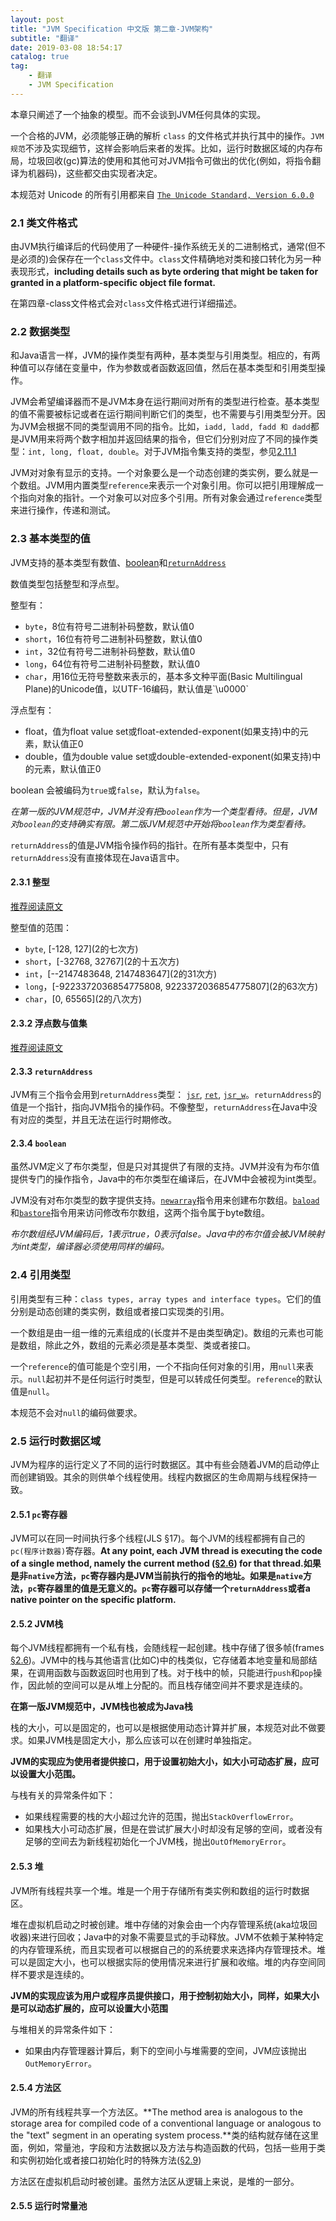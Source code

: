 ```yaml
---
layout: post
title: "JVM Specification 中文版 第二章-JVM架构"
subtitle: "翻译"
date: 2019-03-08 18:54:17
catalog: true
tag: 
    - 翻译
    - JVM Specification
---
```

本章只阐述了一个抽象的模型。而不会谈到JVM任何具体的实现。

一个合格的JVM，必须能够正确的解析 `class` 的文件格式并执行其中的操作。`JVM规范`不涉及实现细节，这样会影响后来者的发挥。比如，运行时数据区域的内存布局，垃圾回收(gc)算法的使用和其他可对JVM指令可做出的优化(例如，将指令翻译为机器码)，这些都交由实现者决定。

本规范对 Unicode 的所有引用都来自 [`The Unicode Standard, Version 6.0.0`](http://www.unicode.org/)

### 2.1 类文件格式
由JVM执行编译后的代码使用了一种硬件-操作系统无关的二进制格式，通常(但不是必须的)会保存在一个`class`文件中。`class`文件精确地对类和接口转化为另一种表现形式，**including details such as byte ordering that might be taken for granted in a platform-specific object file format.**

在第四章-class文件格式会对`class`文件格式进行详细描述。

### 2.2 数据类型
和Java语言一样，JVM的操作类型有两种，基本类型与引用类型。相应的，有两种值可以存储在变量中，作为参数或者函数返回值，然后在基本类型和引用类型操作。

JVM会希望编译器而不是JVM本身在运行期间对所有的类型进行检查。基本类型的值不需要被标记或者在运行期间判断它们的类型，也不需要与引用类型分开。因为JVM会根据不同的类型调用不同的指令。比如，`iadd, ladd, fadd 和 dadd`都是JVM用来将两个数字相加并返回结果的指令，但它们分别对应了不同的操作类型：`int, long, float, double`。对于JVM指令集支持的类型，参见[2.11.1](https://docs.oracle.com/javase/specs/jvms/se8/html/jvms-2.html#jvms-2.11.1)

JVM对对象有显示的支持。一个对象要么是一个动态创建的类实例，要么就是一个数组。JVM用内置类型`reference`来表示一个对象引用。你可以把引用理解成一个指向对象的指针。一个对象可以对应多个引用。所有对象会通过`reference`类型来进行操作，传递和测试。

### 2.3 基本类型的值
JVM支持的基本类型有数值、[boolean](https://docs.oracle.com/javase/specs/jvms/se8/html/jvms-2.html#jvms-2.3.4)和[`returnAddress`](https://docs.oracle.com/javase/specs/jvms/se8/html/jvms-2.html#jvms-2.3.3)

数值类型包括整型和浮点型。

整型有：
* `byte`，8位有符号二进制补码整数，默认值0
* `short`，16位有符号二进制补码整数，默认值0
* `int`，32位有符号二进制补码整数，默认值0
* `long`，64位有符号二进制补码整数，默认值0
* `char`，用16位无符号整数来表示的，基本多文种平面(Basic Multilingual Plane)的Unicode值，以UTF-16编码，默认值是\`\\u0000\`

浮点型有：
* float，值为float value set或float-extended-exponent(如果支持)中的元素，默认值正0
* double，值为double value set或double-extended-exponent(如果支持)中的元素，默认值正0

boolean 会被编码为`true`或`false`，默认为`false`。

*在第一版的JVM规范中，JVM并没有把`boolean`作为一个类型看待。但是，JVM对`boolean`的支持确实有限。第二版JVM规范中开始将`boolean`作为类型看待。*

`returnAddress`的值是JVM指令操作码的指针。在所有基本类型中，只有`returnAddress`没有直接体现在Java语言中。

#### 2.3.1 整型
[推荐阅读原文](https://docs.oracle.com/javase/specs/jvms/se8/html/jvms-2.html#jvms-2.3.1)

整型值的范围：
* `byte`, \[-128, 127\](2的七次方)
* `short`，\[-32768, 32767](2的十五次方)
* `int`，\[--2147483648, 2147483647\](2的31次方)
* `long`，\[-9223372036854775808, 9223372036854775807\](2的63次方)
* `char`，\[0, 65565\](2的八次方)

#### 2.3.2 浮点数与值集
[推荐阅读原文](https://docs.oracle.com/javase/specs/jvms/se8/html/jvms-2.html#jvms-2.3.2)

#### 2.3.3 `returnAddress`
JVM有三个指令会用到`returnAddress`类型： [`jsr`](https://docs.oracle.com/javase/specs/jvms/se8/html/jvms-6.html#jvms-6.5.jsr), [`ret`](https://docs.oracle.com/javase/specs/jvms/se8/html/jvms-6.html#jvms-6.5.ret), [`jsr_w`](https://docs.oracle.com/javase/specs/jvms/se8/html/jvms-6.html#jvms-6.5.jsr_w)。`returnAddress`的值是一个指针，指向JVM指令的操作码。不像整型，`returnAddress`在Java中没有对应的类型，并且无法在运行时期修改。

#### 2.3.4 `boolean`
虽然JVM定义了布尔类型，但是只对其提供了有限的支持。JVM并没有为布尔值提供专门的操作指令，Java中的布尔类型在编译后，在JVM中会被视为int类型。

JVM没有对布尔类型的数字提供支持。[`newarray`](https://docs.oracle.com/javase/specs/jvms/se8/html/jvms-6.html#jvms-6.5.newarray)指令用来创建布尔数组。[`baload`](https://docs.oracle.com/javase/specs/jvms/se8/html/jvms-6.html#jvms-6.5.baload)和[`bastore`](https://docs.oracle.com/javase/specs/jvms/se8/html/jvms-6.html#jvms-6.5.bastore)指令用来访问修改布尔数组，这两个指令属于byte数组。

*布尔数组经JVM编码后，1表示true，0表示false。Java中的布尔值会被JVM映射为int类型，编译器必须使用同样的编码。*

### 2.4 引用类型
引用类型有三种：`class types, array types and interface types`。它们的值分别是动态创建的类实例，数组或者接口实现类的引用。

一个数组是由一组一维的元素组成的(长度并不是由类型确定)。数组的元素也可能是数组，除此之外，数组的元素必须是基本类型、类或者接口。

一个`reference`的值可能是个空引用，一个不指向任何对象的引用，用`null`来表示。`null`起初并不是任何运行时类型，但是可以转成任何类型。`reference`的默认值是`null`。

本规范不会对`null`的编码做要求。

### 2.5 运行时数据区域
JVM为程序的运行定义了不同的运行时数据区。其中有些会随着JVM的启动停止而创建销毁。其余的则供单个线程使用。线程内数据区的生命周期与线程保持一致。

#### 2.5.1 `pc`寄存器
JVM可以在同一时间执行多个线程(JLS §17)。每个JVM的线程都拥有自己的`pc(程序计数器)`寄存器。**At any point, each JVM thread is executing the code of a single method, namely the current method ([§2.6](https://docs.oracle.com/javase/specs/jvms/se8/html/jvms-2.html#jvms-2.6)) for that thread.**如果是非`native`方法，`pc`寄存器内是JVM当前执行的指令的地址。如果是`native`方法，`pc`寄存器里的值是无意义的。`pc`寄存器可以存储一个`returnAddress`或者**a native pointer on the specific platform.**

#### 2.5.2 JVM栈
每个JVM线程都拥有一个私有栈，会随线程一起创建。栈中存储了很多帧(frames [§2.6](https://docs.oracle.com/javase/specs/jvms/se8/html/jvms-2.html#jvms-2.6))。JVM中的栈与其他语言(比如C)中的栈类似，它存储着本地变量和局部结果，在调用函数与函数返回时也用到了栈。对于栈中的帧，只能进行`push`和`pop`操作，因此帧的空间可以是从堆上分配的。而且栈存储空间并不要求是连续的。

**在第一版JVM规范中，JVM栈也被成为Java栈**

栈的大小，可以是固定的，也可以是根据使用动态计算并扩展，本规范对此不做要求。如果JVM栈是固定大小，那么应该可以在创建时单独指定。

**JVM的实现应为使用者提供接口，用于设置初始大小，如大小可动态扩展，应可以设置大小范围。**

与栈有关的异常条件如下：
* 如果线程需要的栈的大小超过允许的范围，抛出`StackOverflowError`。
* 如果栈大小可动态扩展，但是在尝试扩展大小时却没有足够的空间，或者没有足够的空间去为新线程初始化一个JVM栈，抛出`OutOfMemoryError`。

#### 2.5.3 堆
JVM所有线程共享一个堆。堆是一个用于存储所有类实例和数组的运行时数据区。

堆在虚拟机启动之时被创建。堆中存储的对象会由一个内存管理系统(aka垃圾回收器)来进行回收；Java中的对象不需要显式的手动释放。JVM不依赖于某种特定的内存管理系统，而且实现者可以根据自己的的系统要求来选择内存管理技术。堆可以是固定大小，也可以根据实际的使用情况来进行扩展和收缩。堆的内存空间同样不要求是连续的。

**JVM的实现应该为用户或程序员提供接口，用于控制初始大小，同样，如果大小是可以动态扩展的，应可以设置大小范围**

与堆相关的异常条件如下：
* 如果由内存管理器计算后，剩下的空间小与堆需要的空间，JVM应该抛出`OutMemoryError`。

#### 2.5.4 方法区
JVM的所有线程共享一个方法区。**The method area is analogous to the storage area for compiled code of a conventional language or analogous to the "text" segment in an operating system process.**类的结构就存储在这里面，例如，常量池，字段和方法数据以及方法与构造函数的代码，包括一些用于类和实例初始化或者接口初始化时的特殊方法([§2.9](https://docs.oracle.com/javase/specs/jvms/se8/html/jvms-2.html#jvms-2.9))

方法区在虚拟机启动时被创建。虽然方法区从逻辑上来说，是堆的一部分。

#### 2.5.5 运行时常量池